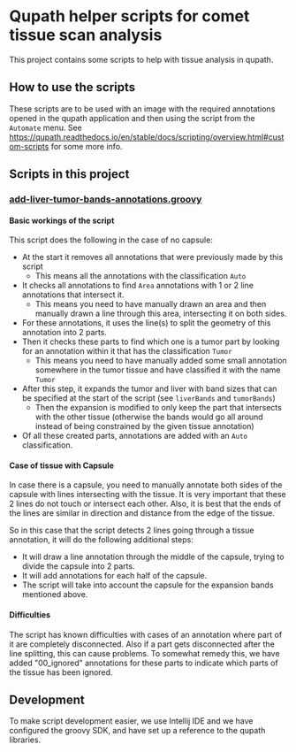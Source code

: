# Qupath helper scripts for comet tissue scan analysis
This project contains some scripts to help with tissue analysis in qupath.

## How to use the scripts
These scripts are to be used with an image with the required annotations opened in the qupath application and then using the script from the `Automate` menu.
See https://qupath.readthedocs.io/en/stable/docs/scripting/overview.html#custom-scripts for some more info.

## Scripts in this project
### [add-liver-tumor-bands-annotations.groovy](add-liver-tumor-bands-annotations.groovy)

#### Basic workings of the script
This script does the following in the case of no capsule:
- At the start it removes all annotations that were previously made by this script
    - This means all the annotations with the classification `Auto`
- It checks all annotations to find `Area` annotations with 1 or 2 line annotations that intersect it.
    - This means you need to have manually drawn an area and then manually drawn a line through this area, intersecting it on both sides.
- For these annotations, it uses the line(s) to split the geometry of this annotation into 2 parts.
- Then it checks these parts to find which one is a tumor part by looking for an annotation within it that has the classification `Tumor`
    - This means you need to have manually added some small annotation somewhere in the tumor tissue and have classified it with the name `Tumor`
- After this step, it expands the tumor and liver with band sizes that can be specified at the start of the script (see `liverBands` and `tumorBands`)
    - Then the expansion is modified to only keep the part that intersects with the other tissue (otherwise the bands would go all around instead of being constrained by the given tissue annotation)
- Of all these created parts, annotations are added with an `Auto` classification.

#### Case of tissue with Capsule
In case there is a capsule, you need to manually annotate both sides of the capsule with lines intersecting with the tissue.
It is very important that these 2 lines do not touch or intersect each other. Also, it is best that the ends of the lines are similar in direction and distance from the edge of the tissue.

So in this case that the script detects 2 lines going through a tissue annotation, it will do the following additional steps:
- It will draw a line annotation through the middle of the capsule, trying to divide the capsule into 2 parts.
- It will add annotations for each half of the capsule.
- The script will take into account the capsule for the expansion bands mentioned above.

#### Difficulties
The script has known difficulties with cases of an annotation where part of it are completely disconnected. Also if a part gets disconnected after the line splitting, this can cause problems.
To somewhat remedy this, we have added "00_ignored" annotations for these parts to indicate which parts of the tissue has been ignored.

## Development
To make script development easier, we use Intellij IDE and we have configured the groovy SDK, and have set up a reference to the qupath libraries.